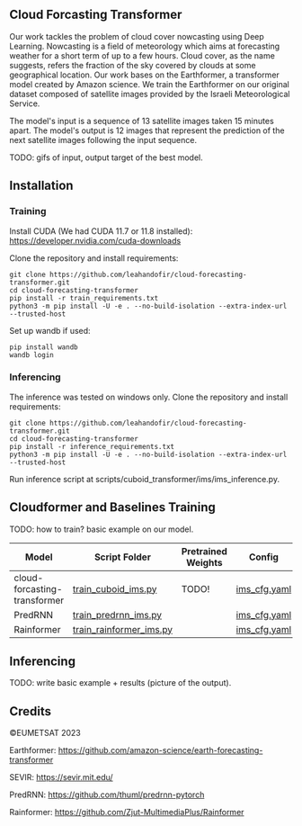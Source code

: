 ## Cloud Forcasting Transformer

Our work tackles the problem of cloud cover nowcasting using Deep Learning. Nowcasting is a field of meteorology which aims at forecasting weather for a short term of up to
a few hours. Cloud cover, as the name suggests, refers the fraction of the sky covered by clouds at some geographical location. Our work bases on the Earthformer, a transformer model created by Amazon science. 
We train the Earthformer on our original dataset composed of satellite images provided by the Israeli Meteorological Service.

The model's input is a sequence of 13 satellite images taken 15 minutes apart. The model's output is 12 images that
represent the prediction of the next satellite images following the input sequence.

TODO: gifs of input, output target of the best model.

## Installation
### Training
Install CUDA (We had CUDA 11.7 or 11.8 installed): https://developer.nvidia.com/cuda-downloads

Clone the repository and install requirements:
```
git clone https://github.com/leahandofir/cloud-forecasting-transformer.git
cd cloud-forecasting-transformer
pip install -r train_requirements.txt
python3 -m pip install -U -e . --no-build-isolation --extra-index-url --trusted-host
```

Set up wandb if used:
```
pip install wandb
wandb login
```

### Inferencing
The inference was tested on windows only.
Clone the repository and install requirements:
```
git clone https://github.com/leahandofir/cloud-forecasting-transformer.git
cd cloud-forecasting-transformer
pip install -r inference_requirements.txt
python3 -m pip install -U -e . --no-build-isolation --extra-index-url --trusted-host
```
Run inference script at scripts/cuboid_transformer/ims/ims_inference.py.

## Cloudformer and Baselines Training
TODO: how to train? basic example on our model.

| Model       | Script Folder                                                                     | Pretrained Weights                                                                                                     | Config                                                        |
|---------------|-----------------------------------------------------------------------------------|------------------------------------------------------------------------------------------------------------------------|---------------------------------------------------------------|
| cloud-forcasting-transformer         | [train_cuboid_ims.py](./scripts/cuboid_transformer/ims/train_cuboid_ims.py)       | TODO!        | [ims_cfg.yaml](./scripts/cuboid_transformer/ims/ims_cfg.yaml) |
| PredRNN | [train_predrnn_ims.py](./scripts/baselines/predrnn/train_predrnn_ims.py)          | | [ims_cfg.yaml](./scripts/baselines/predrnn/ims_cfg.yaml)      |
| Rainformer | [train_rainformer_ims.py](./scripts/baselines/rainformer/train_rainformer_ims.py) | | [ims_cfg.yaml](./scripts/baselines/rainformer/ims_cfg.yaml)   |

## Inferencing
TODO: write basic example + results (picture of the output).

## Credits
©EUMETSAT 2023

Earthformer: https://github.com/amazon-science/earth-forecasting-transformer

SEVIR: https://sevir.mit.edu/

PredRNN: https://github.com/thuml/predrnn-pytorch

Rainformer: https://github.com/Zjut-MultimediaPlus/Rainformer
